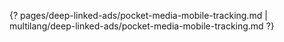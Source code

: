 {? pages/deep-linked-ads/pocket-media-mobile-tracking.md | multilang/deep-linked-ads/pocket-media-mobile-tracking.md ?}
